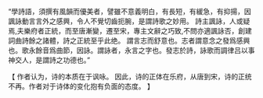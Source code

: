 “學詩語，須撰有風韻而優美者，譬雖不意義明白，有長短，有緩急，有抑揚，因諷詠動言言外之感興，令人不覺切齒扼腕，是謂詩歌之妙用。
詩主諷詠，人或疑焉,夫樂府者正統，而至唐漸變，遷至宋，專主文辭之巧致,不問亦適諷詠否，創建詞曲詩餘之諸體，詩之正統至乎此绝。
謂言志而舒意也。志者謂意念之發爲感興也。歌永餘音爲曲節，因詠。謂詠者，永言之字也。發志於詩，詠歌而調律吕以事神交人，是謂詩之功德也。”

【
作者认为，诗的本质在于讽咏。
因此，诗的正体在乐府，从唐到宋，诗的正统不再。作者对于诗体的变化抱有负面的态度。
】

